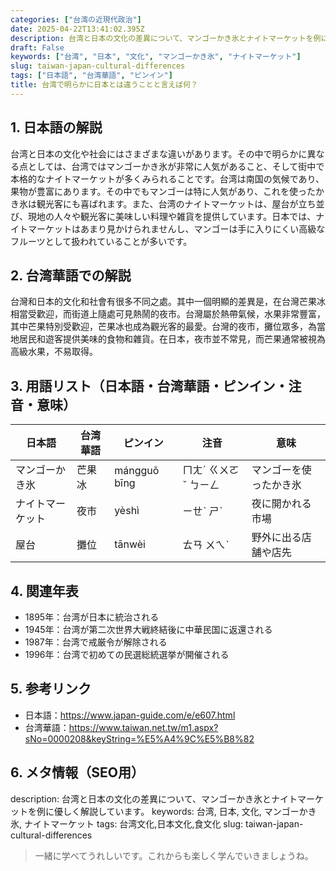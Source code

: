```yaml
---
categories: ["台湾の近現代政治"]
date: 2025-04-22T13:41:02.395Z
description: 台湾と日本の文化の差異について、マンゴーかき氷とナイトマーケットを例に優しく解説しています。
draft: False
keywords: ["台湾", "日本", "文化", "マンゴーかき氷", "ナイトマーケット"]
slug: taiwan-japan-cultural-differences
tags: ["日本語", "台湾華語", "ピンイン"]
title: 台湾で明らかに日本とは違うことと言えば何？
---
```




## 1. 日本語の解説
台湾と日本の文化や社会にはさまざまな違いがあります。その中で明らかに異なる点としては、台湾ではマンゴーかき氷が非常に人気があること、そして街中で本格的なナイトマーケットが多くみられることです。台湾は南国の気候であり、果物が豊富にあります。その中でもマンゴーは特に人気があり、これを使ったかき氷は観光客にも喜ばれます。また、台湾のナイトマーケットは、屋台が立ち並び、現地の人々や観光客に美味しい料理や雑貨を提供しています。日本では、ナイトマーケットはあまり見かけられませんし、マンゴーは手に入りにくい高級なフルーツとして扱われていることが多いです。

## 2. 台湾華語での解説  
台灣和日本的文化和社會有很多不同之處。其中一個明顯的差異是，在台灣芒果冰相當受歡迎，而街道上隨處可見熱鬧的夜市。台灣屬於熱帶氣候，水果非常豐富，其中芒果特別受歡迎，芒果冰也成為觀光客的最愛。台灣的夜市，攤位眾多，為當地居民和遊客提供美味的食物和雜貨。在日本，夜市並不常見，而芒果通常被視為高級水果，不易取得。

## 3. 用語リスト（日本語・台湾華語・ピンイン・注音・意味）

| 日本語         | 台湾華語       | ピンイン       | 注音      | 意味                   |
|----------------|---------------|---------------|----------|------------------------|
| マンゴーかき氷 | 芒果冰        | mángguǒ bīng  | ㄇㄤˊ ㄍㄨㄛˇ ㄅㄧㄥ   | マンゴーを使ったかき氷 |
| ナイトマーケット | 夜市          | yèshì         | ㄧㄝˋ ㄕˋ       | 夜に開かれる市場       |
| 屋台          | 攤位          | tānwèi       | ㄊㄢ ㄨㄟˋ      | 野外に出る店舗や店先   |

## 4. 関連年表

- 1895年：台湾が日本に統治される  
- 1945年：台湾が第二次世界大戦終結後に中華民国に返還される  
- 1987年：台湾で戒厳令が解除される  
- 1996年：台湾で初めての民選総統選挙が開催される  

## 5. 参考リンク  
- 日本語：https://www.japan-guide.com/e/e607.html  
- 台湾華語：https://www.taiwan.net.tw/m1.aspx?sNo=0000208&keyString=%E5%A4%9C%E5%B8%82

## 6. メタ情報（SEO用） 
description: 台湾と日本の文化の差異について、マンゴーかき氷とナイトマーケットを例に優しく解説しています。
keywords: 台湾, 日本, 文化, マンゴーかき氷, ナイトマーケット
tags: 台湾文化,日本文化,食文化
slug: taiwan-japan-cultural-differences

>一緒に学べてうれしいです。これからも楽しく学んでいきましょうね。